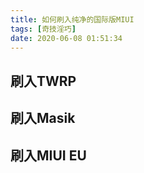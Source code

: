 ```yaml
---
title: 如何刷入纯净的国际版MIUI
tags: [奇技淫巧]
date: 2020-06-08 01:51:34
---
```


## 刷入TWRP

## 刷入Masik

## 刷入MIUI EU



